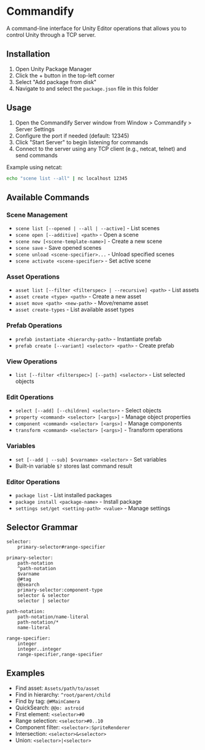 # Commandify

A command-line interface for Unity Editor operations that allows you to control Unity through a TCP server.

## Installation

1. Open Unity Package Manager
2. Click the + button in the top-left corner
3. Select "Add package from disk"
4. Navigate to and select the `package.json` file in this folder

## Usage

1. Open the Commandify Server window from Window > Commandify > Server Settings
2. Configure the port if needed (default: 12345)
3. Click "Start Server" to begin listening for commands
4. Connect to the server using any TCP client (e.g., netcat, telnet) and send commands

Example using netcat:
```bash
echo "scene list --all" | nc localhost 12345
```

## Available Commands

### Scene Management
- `scene list [--opened | --all | --active]` - List scenes
- `scene open [--additive] <path>` - Open a scene
- `scene new [<scene-template-name>]` - Create a new scene
- `scene save` - Save opened scenes
- `scene unload <scene-specifier>...` - Unload specified scenes
- `scene activate <scene-specifier>` - Set active scene

### Asset Operations
- `asset list [--filter <filterspec> | --recursive] <path>` - List assets
- `asset create <type> <path>` - Create a new asset
- `asset move <path> <new-path>` - Move/rename asset
- `asset create-types` - List available asset types

### Prefab Operations
- `prefab instantiate <hierarchy-path>` - Instantiate prefab
- `prefab create [--variant] <selector> <path>` - Create prefab

### View Operations
- `list [--filter <filterspec>] [--path] <selector>` - List selected objects

### Edit Operations
- `select [--add] [--children] <selector>` - Select objects
- `property <command> <selector> [<args>]` - Manage object properties
- `component <command> <selector> [<args>]` - Manage components
- `transform <command> <selector> [<args>]` - Transform operations

### Variables
- `set [--add | --sub] $<varname> <selector>` - Set variables
- Built-in variable `$?` stores last command result

### Editor Operations
- `package list` - List installed packages
- `package install <package-name>` - Install package
- `settings set/get <setting-path> <value>` - Manage settings

## Selector Grammar
```
selector:
    primary-selector#range-specifier

primary-selector:
    path-notation
    ^path-notation
    $varname
    @#tag
    @@search
    primary-selector:component-type
    selector & selector
    selector | selector

path-notation:
    path-notation/name-literal
    path-notation/*
    name-literal

range-specifier:
    integer
    integer..integer
    range-specifier,range-specifier
```

## Examples
- Find asset: `Assets/path/to/asset`
- Find in hierarchy: `^root/parent/child`
- Find by tag: `@#MainCamera`
- QuickSearch: `@@o: astroid`
- First element: `<selector>#0`
- Range selection: `<selector>#0..10`
- Component filter: `<selector>:SpriteRenderer`
- Intersection: `<selector>&<selector>`
- Union: `<selector>|<selector>`
